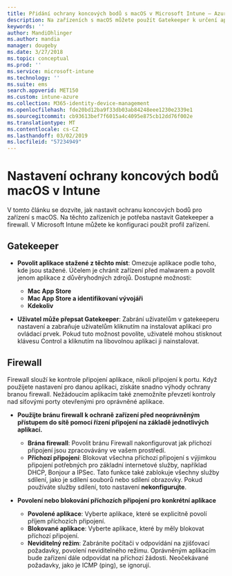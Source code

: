 ```yaml
---
title: Přidání ochrany koncových bodů s macOS v Microsoft Intune – Azure | Microsoft Docs
description: Na zařízeních s macOS můžete použít Gatekeeper k určení aplikací, které se smí instalovat, včetně aplikací z Mac App Storu. V Microsoft Intune také můžete určitým aplikacím povolit nebo nakonfigurovat průchod bránou firewall nebo můžete určité aplikace zablokovat, použít neviditelný režim utajení, případně blokovat určité typy příchozích připojení.
keywords: ''
author: MandiOhlinger
ms.author: mandia
manager: dougeby
ms.date: 3/27/2018
ms.topic: conceptual
ms.prod: ''
ms.service: microsoft-intune
ms.technology: ''
ms.suite: ems
search.appverid: MET150
ms.custom: intune-azure
ms.collection: M365-identity-device-management
ms.openlocfilehash: fde20bd12ba9f33db03ab84248eee1230e2339e1
ms.sourcegitcommit: cb93613bef7f6015a4c4095e875cb12dd76f002e
ms.translationtype: MT
ms.contentlocale: cs-CZ
ms.lasthandoff: 03/02/2019
ms.locfileid: "57234949"
---
```

# <a name="macos-endpoint-protection-settings-in-intune"></a>Nastavení ochrany koncových bodů macOS v Intune

V tomto článku se dozvíte, jak nastavit ochranu koncových bodů pro zařízení s macOS. Na těchto zařízeních je potřeba nastavit Gatekeeper a firewall. V Microsoft Intune můžete ke konfiguraci použít profil zařízení.

## <a name="gatekeeper"></a>Gatekeeper

- **Povolit aplikace stažené z těchto míst**: Omezuje aplikace podle toho, kde jsou stažené. Účelem je chránit zařízení před malwarem a povolit jenom aplikace z důvěryhodných zdrojů. Dostupné možnosti: 
  - **Mac App Store**
  - **Mac App Store a identifikovaní vývojáři**
  - **Kdekoliv**

- **Uživatel může přepsat Gatekeeper**: Zabrání uživatelům v gatekeeperu nastavení a zabraňuje uživatelům kliknutím na instalovat aplikaci pro ovládací prvek. Pokud tuto možnost povolíte, uživatelé mohou stisknout klávesu Control a kliknutím na libovolnou aplikaci ji nainstalovat.

## <a name="firewall"></a>Firewall

Firewall slouží ke kontrole připojení aplikace, nikoli připojení k portu. Když použijete nastavení pro danou aplikaci, získáte snadno výhody ochrany branou firewall. Nežádoucím aplikacím také znemožníte převzetí kontroly nad síťovými porty otevřenými pro oprávněné aplikace.

- **Použijte bránu firewall k ochraně zařízení před neoprávněným přístupem do sítě pomocí řízení připojení na základě jednotlivých aplikací.**
  - **Brána firewall**: Povolit bránu Firewall nakonfigurovat jak příchozí připojení jsou zpracovávány ve vašem prostředí.
  - **Příchozí připojení**: Blokovat všechna příchozí připojení s výjimkou připojení potřebných pro základní internetové služby, například DHCP, Bonjour a IPSec. Tato funkce také zablokuje všechny služby sdílení, jako je sdílení souborů nebo sdílení obrazovky. Pokud používáte služby sdílení, toto nastavení **nekonfigurujte**.

- **Povolení nebo blokování příchozích připojení pro konkrétní aplikace**
  - **Povolené aplikace**: Vyberte aplikace, které se explicitně povolí příjem příchozích připojení.
  - **Blokované aplikace**: Vyberte aplikace, které by měly blokovat příchozí připojení.
  - **Neviditelný režim**: Zabráníte počítači v odpovídání na zjišťovací požadavky, povolení neviditelného režimu. Oprávněným aplikacím bude zařízení dále odpovídat na příchozí žádosti. Neočekávané požadavky, jako je ICMP (ping), se ignorují.
